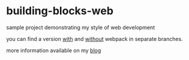# building-blocks-web
sample project demonstrating my style of web development

you can find a version [with](https://github.com/TomTasche/building-blocks-web/tree/feature/with-webpack) and [without](https://github.com/TomTasche/building-blocks-web/tree/feature/without-webpack) webpack in separate branches.

more information available on my [blog](https://blog.tomtasche.at/2017/04/putting-my-nodejs-toolbelt-aside.html)
